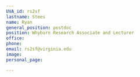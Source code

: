 ```yaml
---
UVA_id: rs2sf
lastname: Stees
name: Ryan
general_position: postdoc
position: Whyburn Research Associate and Lecturer
office:
phone: 
email: rs2sf@virginia.edu
image: 
personal_page:

---
```

